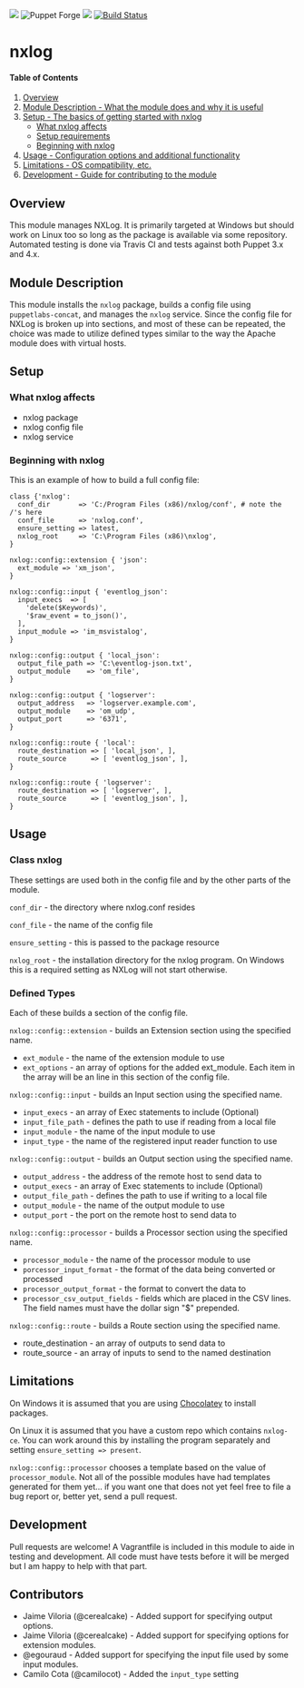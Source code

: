 ![][pdk-link]
![Puppet Forge][pf-v]
![][pf-dl]
[![Build Status][travis-img-master]][travis-ci]

# nxlog

#### Table of Contents

1. [Overview](#overview)
2. [Module Description - What the module does and why it is useful](#module-description)
3. [Setup - The basics of getting started with nxlog](#setup)
    * [What nxlog affects](#what-nxlog-affects)
    * [Setup requirements](#setup-requirements)
    * [Beginning with nxlog](#beginning-with-nxlog)
4. [Usage - Configuration options and additional functionality](#usage)
5. [Limitations - OS compatibility, etc.](#limitations)
6. [Development - Guide for contributing to the module](#development)

## Overview

This module manages NXLog. It is primarily targeted at Windows but should work
on Linux too so long as the package is available via some repository. Automated
testing is done via Travis CI and tests against both Puppet 3.x and 4.x.


## Module Description

This module installs the `nxlog` package, builds a config file using
`puppetlabs-concat`, and manages the `nxlog` service. Since the config file
for NXLog is broken up into sections, and most of these can be repeated, the
choice was made to utilize defined types similar to the way the Apache module
does with virtual hosts.


## Setup

### What nxlog affects

* nxlog package
* nxlog config file
* nxlog service


### Beginning with nxlog

This is an example of how to build a full config file:

```puppet
class {'nxlog':
  conf_dir       => 'C:/Program Files (x86)/nxlog/conf', # note the /'s here
  conf_file      => 'nxlog.conf',
  ensure_setting => latest,
  nxlog_root     => 'C:\Program Files (x86)\nxlog',
}

nxlog::config::extension { 'json':
  ext_module => 'xm_json',
}

nxlog::config::input { 'eventlog_json':
  input_execs  => [
    'delete($Keywords)',
    '$raw_event = to_json()',
  ],
  input_module => 'im_msvistalog',
}

nxlog::config::output { 'local_json':
  output_file_path => 'C:\eventlog-json.txt',
  output_module    => 'om_file',
}

nxlog::config::output { 'logserver':
  output_address   => 'logserver.example.com',
  output_module    => 'om_udp',
  output_port      => '6371',
}

nxlog::config::route { 'local':
  route_destination => [ 'local_json', ],
  route_source      => [ 'eventlog_json', ],
}

nxlog::config::route { 'logserver':
  route_destination => [ 'logserver', ],
  route_source      => [ 'eventlog_json', ],
}
```

## Usage

### Class nxlog

These settings are used both in the config file and by the other parts of the
module.

`conf_dir` - the directory where nxlog.conf resides

`conf_file` - the name of the config file

`ensure_setting` - this is passed to the package resource

`nxlog_root` - the installation directory for the nxlog program. On Windows this
is a required setting as NXLog will not start otherwise.

### Defined Types

Each of these builds a section of the config file.

`nxlog::config::extension` - builds an Extension section using the specified
name.

* `ext_module` - the name of the extension module to use
* `ext_options` - an array of options for the added ext_module. Each item in
  the array will be an line in this section of the config file.

`nxlog::config::input` - builds an Input section using the specified name.

* `input_execs`  - an array of Exec statements to include (Optional)
*	`input_file_path` - defines the path to use if reading from a local file
* `input_module` - the name of the input module to use
* `input_type` - the name of the registered input reader function to use

`nxlog::config::output` - builds an Output section using the specified name.

* `output_address`   - the address of the remote host to send data to
* `output_execs`  - an array of Exec statements to include (Optional)
*	`output_file_path` - defines the path to use if writing to a local file
* `output_module`    - the name of the output module to use
*	`output_port`      - the port on the remote host to send data to

`nxlog::config::processor` - builds a Processor section using the specified name.

* `processor_module` - the name of the processor module to use
* `porcessor_input_format` - the format of the data being converted or processed
* `processor_output_format` - the format to convert the data to
* `processor_csv_output_fields` - fields which are placed in the CSV lines.
  The field names must have the dollar sign "$" prepended.

`nxlog::config::route` - builds a Route section using the specified name.

*	route_destination - an array of outputs to send data to
* route_source      - an array of inputs to send to the named destination


## Limitations

On Windows it is assumed that you are using [Chocolatey][chocolatey] to install
packages.

On Linux it is assumed that you have a custom repo which contains `nxlog-ce`.
You can work around this by installing the program separately and setting
`ensure_setting => present`.

`nxlog::config::processor` chooses a template based on the value of
`processor_module`. Not all of the possible modules have had templates generated
for them yet... if you want one that does not yet feel free to file a bug report
or, better yet, send a pull request.


## Development

Pull requests are welcome! A Vagrantfile is included in this module to aide in
testing and development. All code must have tests before it will be merged but I
am happy to help with that part.


## Contributors

* Jaime Viloria (@cerealcake) - Added support for specifying output options.
* Jaime Viloria (@cerealcake) - Added support for specifying options for
  extension modules.
* @egouraud - Added support for specifying the input file used by some input
  modules.
* Camilo Cota (@camilocot) - Added the `input_type` setting


[chocolatey]: https://chocolatey.org
[pdk-link]: https://img.shields.io/puppetforge/pdk-version/ploperations/<MODULE-NAME>.svg?style=popout
[pf-v]: https://img.shields.io/puppetforge/v/genebean/nxlog.svg?style=popout
[pf-dl]: https://img.shields.io/puppetforge/dt/genebean/nxlog.svg?style=popout
[travis-ci]: https://travis-ci.org/genebean/genebean-nxlog
[travis-img-master]: https://travis-ci.org/genebean/genebean-nxlog.svg?branch=master

